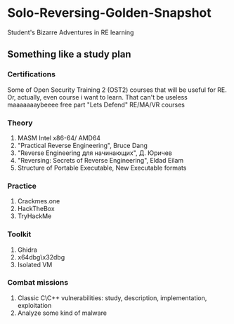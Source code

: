 # Solo-Reversing-Golden-Snapshot
Student's Bizarre Adventures in RE learning
## Something like a study plan
### Certifications
Some of Open Security Training 2 (OST2) courses that will be useful for RE.
Or, actually, even course i want to learn. That can't be useless
maaaaaaaybeeee free part "Lets Defend" RE/MA/VR courses
### Theory
1) MASM Intel x86-64/ AMD64
2) "Practical Reverse Engineering", Bruce Dang
3) "Reverse Engineering для начинающих", Д. Юричев
4) "Reversing: Secrets of Reverse Engineering", Eldad Eilam
5) Structure of Portable Executable, New Executable formats
### Practice
1) Crackmes.one
2) HackTheBox 
3) TryHackMe
### Toolkit
1) Ghidra
2) x64dbg\x32dbg
3) Isolated VM
### Combat missions
1) Classic C\C++ vulnerabilities: study, description, implementation, exploitation
2) Analyze some kind of malware
